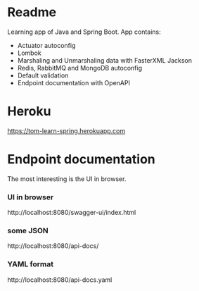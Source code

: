 # Readme

Learning app of Java and Spring Boot. App contains:

- Actuator autoconfig
- Lombok
- Marshaling and Unmarshaling data with FasterXML Jackson
- Redis, RabbitMQ and MongoDB autoconfig
- Default validation
- Endpoint documentation with OpenAPI

# Heroku

https://tom-learn-spring.herokuapp.com

# Endpoint documentation
The most interesting is the UI in browser.

### UI in browser
http://localhost:8080/swagger-ui/index.html

### some JSON
http://localhost:8080/api-docs/

### YAML format
http://localhost:8080/api-docs.yaml
